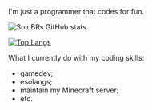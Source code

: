 I'm just a programmer that codes for fun.

![SoicBRs GitHub stats](https://github-readme-stats.vercel.app/api?username=SoicBRcode&count_private=true&theme=dracula)

[![Top Langs](https://github-readme-stats.vercel.app/api/top-langs/?username=SoicBRcode&layout=compact&theme=dracula)](https://github.com/anuraghazra/github-readme-stats)


What I currently do with my coding skills:
- gamedev;
- esolangs;
- maintain my Minecraft server;
- etc.
